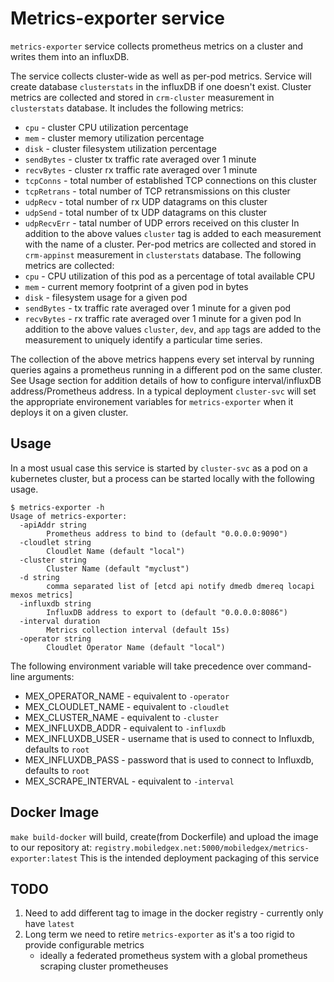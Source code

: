 # Metrics-exporter service 

`metrics-exporter` service collects prometheus metrics on a cluster and writes them into an influxDB.

The service collects cluster-wide as well as per-pod metrics. Service will create database `clusterstats` in the influxDB if one doesn't exist.
Cluster metrics are collected and stored in `crm-cluster` measurement in `clusterstats` database. It includes the following metrics:
   - `cpu` - cluster CPU utilization percentage
   - `mem` - cluster memory utilization percentage
   - `disk` - cluster filesystem utilization percentage
   - `sendBytes` - cluster tx traffic rate averaged over 1 minute
   - `recvBytes` - cluster rx traffic rate averaged over 1 minute
   - `tcpConns` - total number of established TCP connections on this cluster
   - `tcpRetrans` - total number of TCP retransmissions on this cluster
   - `udpRecv` - total number of rx UDP datagrams on this cluster
   - `udpSend` - total number of tx UDP datagrams on this cluster
   - `udpRecvErr` - tatal number of UDP errors received on this cluster
In addition to the above values `cluster` tag is added to each measurement with the name of a cluster.
Per-pod metrics are collected and stored in `crm-appinst` measurement in `clusterstats` database. The following metrics are collected:
   - `cpu` - CPU utilization of this pod as a percentage of total available CPU
   - `mem` - current memory footprint of a given pod in bytes
   - `disk` - filesystem usage for a given pod
   - `sendBytes` - tx traffic rate averaged over 1 minute for a given pod
   - `recvBytes` - rx traffic rate averaged over 1 minute for a given pod
In addition to the above values `cluster`, `dev`, and `app` tags are added to the measurement to uniquely identify a particular time series.

The collection of the above metrics happens every set interval by running queries agains a prometheus running in a different pod on the same cluster. See Usage section for addition details of how to configure interval/influxDB address/Prometheus address. In a typical deployment `cluster-svc` will set the appropriate environement variables for `metrics-exporter` when it deploys it on a given cluster. 

## Usage

In a most usual case this service is started by `cluster-svc` as a pod on a kubernetes cluster, but a process can be started locally with the following usage.

```
$ metrics-exporter -h
Usage of metrics-exporter:
  -apiAddr string
    	Prometheus address to bind to (default "0.0.0.0:9090")
  -cloudlet string
    	Cloudlet Name (default "local")
  -cluster string
    	Cluster Name (default "myclust")
  -d string
    	comma separated list of [etcd api notify dmedb dmereq locapi mexos metrics]
  -influxdb string
    	InfluxDB address to export to (default "0.0.0.0:8086")
  -interval duration
    	Metrics collection interval (default 15s)
  -operator string
    	Cloudlet Operator Name (default "local")
```

The following environment variable will take precedence over command-line arguments:

   - MEX_OPERATOR_NAME - equivalent to `-operator`
   - MEX_CLOUDLET_NAME - equivalent to `-cloudlet`
   - MEX_CLUSTER_NAME - equivalent to `-cluster`
   - MEX_INFLUXDB_ADDR - equivalent to `-influxdb`
   - MEX_INFLUXDB_USER - username that is used to connect to Influxdb, defaults to `root`
   - MEX_INFLUXDB_PASS - password that is used to connect to Influxdb, defaults to `root`
   - MEX_SCRAPE_INTERVAL - equivalent to `-interval`

## Docker Image

`make build-docker` will build, create(from Dockerfile) and upload the image to our repository at:
`registry.mobiledgex.net:5000/mobiledgex/metrics-exporter:latest`
This is the intended deployment packaging of this service


## TODO

1. Need to add different tag to image in the docker registry - currently only have `latest`
2. Long term we need to retire `metrics-exporter` as it's a too rigid to provide configurable metrics
   - ideally a federated prometheus system with a global prometheus scraping cluster prometheuses

